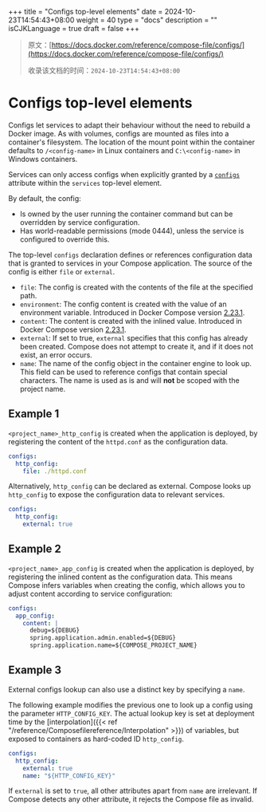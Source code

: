 +++
title = "Configs top-level elements"
date = 2024-10-23T14:54:43+08:00
weight = 40
type = "docs"
description = ""
isCJKLanguage = true
draft = false
+++

> 原文：[https://docs.docker.com/reference/compose-file/configs/](https://docs.docker.com/reference/compose-file/configs/)
>
> 收录该文档的时间：`2024-10-23T14:54:43+08:00`

# Configs top-level elements

Configs let services to adapt their behaviour without the need to rebuild a Docker image. As with volumes, configs are mounted as files into a container's filesystem. The location of the mount point within the container defaults to `/<config-name>` in Linux containers and `C:\<config-name>` in Windows containers.

Services can only access configs when explicitly granted by a [`configs`](https://docs.docker.com/reference/compose-file/services/#configs) attribute within the `services` top-level element.

By default, the config:

- Is owned by the user running the container command but can be overridden by service configuration.
- Has world-readable permissions (mode 0444), unless the service is configured to override this.

The top-level `configs` declaration defines or references configuration data that is granted to services in your Compose application. The source of the config is either `file` or `external`.

- `file`: The config is created with the contents of the file at the specified path.
- `environment`: The config content is created with the value of an environment variable. Introduced in Docker Compose version [2.23.1](https://docs.docker.com/compose/releases/release-notes/#2231).
- `content`: The content is created with the inlined value. Introduced in Docker Compose version [2.23.1](https://docs.docker.com/compose/releases/release-notes/#2231).
- `external`: If set to true, `external` specifies that this config has already been created. Compose does not attempt to create it, and if it does not exist, an error occurs.
- `name`: The name of the config object in the container engine to look up. This field can be used to reference configs that contain special characters. The name is used as is and will **not** be scoped with the project name.

## Example 1

`<project_name>_http_config` is created when the application is deployed, by registering the content of the `httpd.conf` as the configuration data.



```yml
configs:
  http_config:
    file: ./httpd.conf
```

Alternatively, `http_config` can be declared as external. Compose looks up `http_config` to expose the configuration data to relevant services.



```yml
configs:
  http_config:
    external: true
```

## Example 2

`<project_name>_app_config` is created when the application is deployed, by registering the inlined content as the configuration data. This means Compose infers variables when creating the config, which allows you to adjust content according to service configuration:



```yml
configs:
  app_config:
    content: |
      debug=${DEBUG}
      spring.application.admin.enabled=${DEBUG}
      spring.application.name=${COMPOSE_PROJECT_NAME}      
```

## Example 3

External configs lookup can also use a distinct key by specifying a `name`.

The following example modifies the previous one to look up a config using the parameter `HTTP_CONFIG_KEY`. The actual lookup key is set at deployment time by the [interpolation]({{< ref "/reference/Composefilereference/Interpolation" >}}) of variables, but exposed to containers as hard-coded ID `http_config`.



```yml
configs:
  http_config:
    external: true
    name: "${HTTP_CONFIG_KEY}"
```

If `external` is set to `true`, all other attributes apart from `name` are irrelevant. If Compose detects any other attribute, it rejects the Compose file as invalid.
